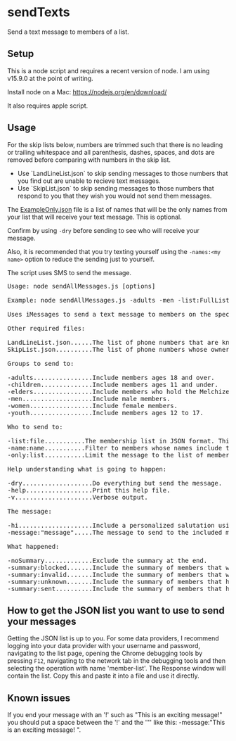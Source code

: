 # sendTexts
Send a text message to members of a list.

## Setup
This is a node script and requires a recent version of node.  I am using v15.9.0 at the point of writing.  

Install node on a Mac: https://nodejs.org/en/download/

It also requires apple script.

## Usage
For the skip lists below, numbers are trimmed such that there is no leading or trailing whitespace and all parenthesis, dashes, spaces, and dots are removed before comparing with numbers in the skip list.

<ul>
<li>Use `LandLineList.json` to skip sending messages to those numbers that you find out are unable to recieve text messages.  
<li>Use `SkipList.json` to skip sending messages to those numbers that respond to you that they wish you would not send them messages. 
</ul>

The [ExampleOnly.json](./ExampleOnly.json) file is a list of names that will be the only names from your list that will receive your text message.  This is optional.

Confirm by using `-dry` before sending to see who will receive your message.

Also, it is recommended that you try texting yourself using the `-names:<my name>` option to reduce the sending just to yourself.  

The script uses SMS to send the message.

<pre>
Usage: node sendAllMessages.js [options]

Example: node sendAllMessages.js -adults -men -list:FullList.json -hi -message:"hey, any update on your ministering?" -dry

Uses iMessages to send a text message to members on the specified list from your phone number.

Other required files:

LandLineList.json......The list of phone numbers that are known to be unable to recieve text messages.
SkipList.json..........The list of phone numbers whose owners have asked to not recieve any more messages.

Groups to send to:

-adults................Include members ages 18 and over.
-children..............Include members ages 11 and under.
-elders................Include members who hold the Melchizedek Priesthood.
-men...................Include male members.
-women.................Include female members.
-youth.................Include members ages 12 to 17.

Who to send to:

-list:file...........The membership list in JSON format. This is required.
-name:name...........Filter to members whose names include the given substring.
-only:list...........Limit the message to the list of members whose names appear in list.  Format is a JSON array of strings.  The entries must match the member's preferred name.

Help understanding what is going to happen:

-dry...................Do everything but send the message.
-help..................Print this help file.
-v.....................Verbose output.

The message:

-hi....................Include a personalized salutation using the member's first name, such as: "Hi Fred --".
-message:"message".....The message to send to the included members.  Be sure to put double quotes around a message that includes spaces.

What happened:

-noSummary.............Exclude the summary at the end.
-summary:blocked.......Include the summary of members that were excluded because their number is in ./SkipList.json
-summary:invalid.......Include the summary of members that were excluded because their number is in ./LandLineList.json
-summary:unknown.......Include the summary of members that had no valid phone number in the list.
-summary:sent..........Include the summary of members that had a message sent to them.
</pre>

## How to get the JSON list you want to use to send your messages

Getting the JSON list is up to you.  For some data providers, I recommend logging into your data provider with your username and password, navigating to the list page, opening the Chrome debugging tools by pressing `F12`, navigating to the network tab in the debugging tools and then selecting the operation with name 'member-list'.  The Response window will contain the list.  Copy this and paste it into a file and use it directly.

## Known issues

If you end your message with an '!' such as "This is an exciting message!" you should put a space between the '!' and the '"' like this: -message:"This is an exciting message! ".  

